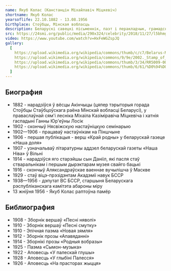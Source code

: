 ```yaml
---
name: Якуб Колас (Канстанцін Міхайлавіч Міцкевіч)
shortname: Якуб Колас
yearsoflife: 22.10.1882 - 13.08.1956
birthplace: Стоўбцы, Мінская вобласць
description: Беларускі савецкі пісьменнік, паэт і перакладчык, грамадскі дзеяч
src: https://24smi.org/public/media/290x324/celebrity/2018/11/27/l5bhmgiuhvzk-iakub-kolas.jpg
video: https://www.youtube.com/watch?v=HxFeWGZspJQ
gallery:
  [
    https://upload.wikimedia.org/wikipedia/commons/thumb/c/c7/Belarus-Minsk-Yakub_Kolas_Square-2.jpg/800px-Belarus-Minsk-Yakub_Kolas_Square-2.jpg,
    https://upload.wikimedia.org/wikipedia/commons/9/9e/2002._Stamp_of_Belarus_0489.jpg,
    https://upload.wikimedia.org/wikipedia/commons/thumb/3/34/RR5009-0004R_BU_%D0%9F%D0%B8%D1%81%D0%B0%D1%82%D0%B5%D0%BB%D1%8C_%D0%AF%D0%BA%D1%83%D0%B1_%D0%9A%D0%BE%D0%BB%D0%B0%D1%81%2C_%D0%BA_110-%D0%BB%D0%B5%D1%82%D0%B8%D1%8E_%D1%81%D0%BE_%D0%B4%D0%BD%D1%8F_%D1%80%D0%BE%D0%B6%D0%B4%D0%B5%D0%BD%D0%B8%D1%8F.png/603px-RR5009-0004R_BU_%D0%9F%D0%B8%D1%81%D0%B0%D1%82%D0%B5%D0%BB%D1%8C_%D0%AF%D0%BA%D1%83%D0%B1_%D0%9A%D0%BE%D0%BB%D0%B0%D1%81%2C_%D0%BA_110-%D0%BB%D0%B5%D1%82%D0%B8%D1%8E_%D1%81%D0%BE_%D0%B4%D0%BD%D1%8F_%D1%80%D0%BE%D0%B6%D0%B4%D0%B5%D0%BD%D0%B8%D1%8F.png,
    https://upload.wikimedia.org/wikipedia/commons/thumb/6/61/%D0%94%D0%BE%D0%BC-%D0%BC%D1%83%D0%B7%D0%B5%D0%B9_%D0%AF%D0%BA%D1%83%D0%B1%D0%B0_%D0%9A%D0%BE%D0%BB%D0%B0%D1%81%D0%B0_%D0%B2_%D0%9F%D0%B8%D0%BD%D1%81%D0%BA%D0%B5.jpg/800px-%D0%94%D0%BE%D0%BC-%D0%BC%D1%83%D0%B7%D0%B5%D0%B9_%D0%AF%D0%BA%D1%83%D0%B1%D0%B0_%D0%9A%D0%BE%D0%BB%D0%B0%D1%81%D0%B0_%D0%B2_%D0%9F%D0%B8%D0%BD%D1%81%D0%BA%D0%B5.jpg,
  ]
---
```


## Биография

- 1882 - нарадзіўся ў вёсцы Акінчыцы (цяпер тэрыторыя горада Стоўбцы Стаўбцоўскага раёна Мінскай вобласці Беларусі), у праваслаўнай сям'і лесніка Міхаіла Казіміравіча Міцкевіча і хатнія гаспадыні Ганны Юр'еўны Лосік
- 1902 - скончыў Нясвіжскую настаўніцкую семінарыю
- 1902—1906 - працаваў настаўнікам на Піншчыне
- 1906 - першая публікацыя - верш «Край родны» у беларускай газеце «Наша доля»
- 1907 - узначальваў літаратурны аддзел беларускай газеты «Наша Ніва» ў Вільні
- 1914 - нарадзіўся яго старэйшы сын Данііл, які пасля стаў стваральнікам і першым дырэктарам музея свайго бацькі
- 1916 - скончыў Аляксандраўскае ваеннае вучылішча ў Маскве
- 1929 - стаў віцэ-прэзідэнтам Акадэміі навук БССР
- 1938—1956 - дэпутат ВС БССР, старшыня Беларускага рэспубліканскага камітэта абароны міру
- 13 жніўня 1956 - Якуб Колас раптоўна памёр

## Библиография

- 1908 - Зборнік вершаў «Песні няволі»
- 1910 - Зборнік вершаў «Песні смутку»
- 1910 - Эпічная паэма «Новая зямля»
- 1912 - Зборнік прозы «Апавяданні»
- 1914 - Зборнікі прозы «Родныя вобразы»
- 1925 - Паэма «Сымон-музыка»
- 1922 - Аповесць «У палескай глушы»
- 1928 - Аповесць «У глыбіні Палесся»
- 1926 - Аповесць «На прасторах жыцця»
